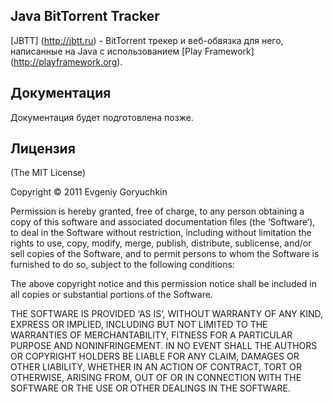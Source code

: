 ## Java BitTorrent Tracker
[JBTT] (http://jbtt.ru) - BitTorrent трекер и веб-обвязка для него, написанные на Java с использованием [Play Framework] (http://playframework.org).

## Документация
Документация будет подготовлена позже.

## Лицензия
(The MIT License)

Copyright © 2011 Evgeniy Goryuchkin

Permission is hereby granted, free of charge, to any person obtaining a copy of this software and associated documentation files (the ‘Software’), to deal in the Software without restriction, including without limitation the rights to use, copy, modify, merge, publish, distribute, sublicense, and/or sell copies of the Software, and to permit persons to whom the Software is furnished to do so, subject to the following conditions:

The above copyright notice and this permission notice shall be included in all copies or substantial portions of the Software.

THE SOFTWARE IS PROVIDED ‘AS IS’, WITHOUT WARRANTY OF ANY KIND, EXPRESS OR IMPLIED, INCLUDING BUT NOT LIMITED TO THE WARRANTIES OF MERCHANTABILITY, FITNESS FOR A PARTICULAR PURPOSE AND NONINFRINGEMENT. IN NO EVENT SHALL THE AUTHORS OR COPYRIGHT HOLDERS BE LIABLE FOR ANY CLAIM, DAMAGES OR OTHER LIABILITY, WHETHER IN AN ACTION OF CONTRACT, TORT OR OTHERWISE, ARISING FROM, OUT OF OR IN CONNECTION WITH THE SOFTWARE OR THE USE OR OTHER DEALINGS IN THE SOFTWARE.

